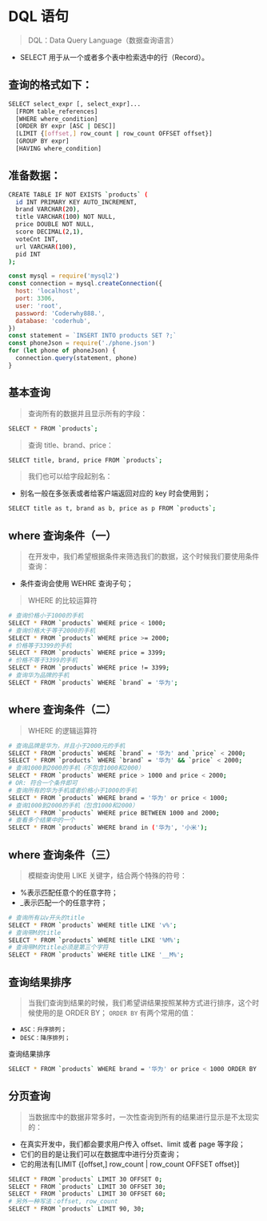 # DQL 语句

> DQL：Data Query Language（数据查询语言）

- SELECT 用于从一个或者多个表中检索选中的行（Record）。

## 查询的格式如下：

```sh
SELECT select_expr [, select_expr]...
  [FROM table_references]
  [WHERE where_condition]
  [ORDER BY expr [ASC | DESC]]
  [LIMIT {[offset,] row_count | row_count OFFSET offset}]
  [GROUP BY expr]
  [HAVING where_condition]
```

## 准备数据：

```sh
CREATE TABLE IF NOT EXISTS `products` (
  id INT PRIMARY KEY AUTO_INCREMENT,
  brand VARCHAR(20),
  title VARCHAR(100) NOT NULL,
  price DOUBLE NOT NULL,
  score DECIMAL(2,1),
  voteCnt INT,
  url VARCHAR(100),
  pid INT
);
```

```js
const mysql = require('mysql2')
const connection = mysql.createConnection({
  host: 'localhost',
  port: 3306,
  user: 'root',
  password: 'Coderwhy888.',
  database: 'coderhub',
})
const statement = `INSERT INTO products SET ?;`
const phoneJson = require('./phone.json')
for (let phone of phoneJson) {
  connection.query(statement, phone)
}
```

## 基本查询

> 查询所有的数据并且显示所有的字段：

```sh
SELECT * FROM `products`;
```

> 查询 title、brand、price：

```sh
SELECT title, brand, price FROM `products`;
```

> 我们也可以给字段起别名：

- 别名一般在多张表或者给客户端返回对应的 key 时会使用到；

```sh
SELECT title as t, brand as b, price as p FROM `products`;
```

## where 查询条件（一）

> 在开发中，我们希望根据条件来筛选我们的数据，这个时候我们要使用条件查询：

- 条件查询会使用 WEHRE 查询子句；

> WHERE 的比较运算符

```sh
# 查询价格小于1000的手机
SELECT * FROM `products` WHERE price < 1000;
# 查询价格大于等于2000的手机
SELECT * FROM `products` WHERE price >= 2000;
# 价格等于3399的手机
SELECT * FROM `products` WHERE price = 3399;
# 价格不等于3399的手机
SELECT * FROM `products` WHERE price != 3399;
# 查询华为品牌的手机
SELECT * FROM `products` WHERE `brand` = '华为';
```

## where 查询条件（二）

> WHERE 的逻辑运算符

```sh
# 查询品牌是华为，并且小于2000元的手机
SELECT * FROM `products` WHERE `brand` = '华为' and `price` < 2000;
SELECT * FROM `products` WHERE `brand` = '华为' && `price` < 2000;
# 查询1000到2000的手机（不包含1000和2000）
SELECT * FROM `products` WHERE price > 1000 and price < 2000;
# OR: 符合一个条件即可
# 查询所有的华为手机或者价格小于1000的手机
SELECT * FROM `products` WHERE brand = '华为' or price < 1000;
# 查询1000到2000的手机（包含1000和2000）
SELECT * FROM `products` WHERE price BETWEEN 1000 and 2000;
# 查看多个结果中的一个
SELECT * FROM `products` WHERE brand in ('华为', '小米');
```

## where 查询条件（三）

> 模糊查询使用 LIKE 关键字，结合两个特殊的符号：

- %表示匹配任意个的任意字符；
- \_表示匹配一个的任意字符；

```sh
# 查询所有以v开头的title
SELECT * FROM `products` WHERE title LIKE 'v%';
# 查询带M的title
SELECT * FROM `products` WHERE title LIKE '%M%';
# 查询带M的title必须是第三个字符
SELECT * FROM `products` WHERE title LIKE '__M%';
```

## 查询结果排序

> 当我们查询到结果的时候，我们希望讲结果按照某种方式进行排序，这个时候使用的是 ORDER BY；
> `ORDER BY` 有两个常用的值：

- `ASC：升序排列；`
- `DESC：降序排列；`

查询结果排序

```sh
SELECT * FROM `products` WHERE brand = '华为' or price < 1000 ORDER BY price ASC;
```

## 分页查询

> 当数据库中的数据非常多时，一次性查询到所有的结果进行显示是不太现实的：

- 在真实开发中，我们都会要求用户传入 offset、limit 或者 page 等字段；
- 它们的目的是让我们可以在数据库中进行分页查询；
- 它的用法有[LIMIT {[offset,] row_count | row_count OFFSET offset}]

```sh
SELECT * FROM `products` LIMIT 30 OFFSET 0;
SELECT * FROM `products` LIMIT 30 OFFSET 30;
SELECT * FROM `products` LIMIT 30 OFFSET 60;
# 另外一种写法：offset, row_count
SELECT * FROM `products` LIMIT 90, 30;
```
